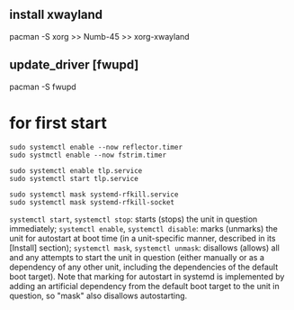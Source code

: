 ## install xwayland
pacman -S xorg   >>     Numb-45     >>  xorg-xwayland

## update_driver [fwupd]
pacman -S fwupd


# for first start
```
sudo systemctl enable --now reflector.timer
sudo systmctl enable --now fstrim.timer

sudo systemctl enable tlp.service
sudo systemctl start tlp.service

sudo systemctl mask systemd-rfkill.service
sudo systemctl mask systemd-rfkill-socket
```


`systemctl start`, `systemctl stop`: starts (stops) the unit in question immediately;
`systemctl enable`, `systemctl disable`: marks (unmarks) the unit for autostart at boot time (in a unit-specific manner, described in its [Install] section);
`systemctl mask`, `systemctl unmask`: disallows (allows) all and any attempts to start the unit in question (either manually or as a dependency of any other unit, including the dependencies of the default boot target). Note that marking for autostart in systemd is implemented by adding an artificial dependency from the default boot target to the unit in question, so "mask" also disallows autostarting.


